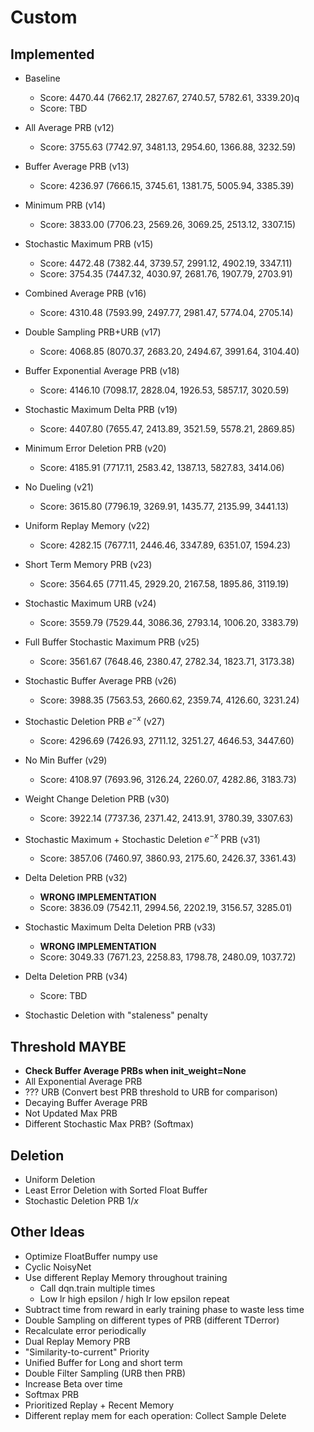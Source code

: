 # Custom

## Implemented

 * Baseline
    * Score: 4470.44 (7662.17, 2827.67, 2740.57, 5782.61, 3339.20)q
    * Score: TBD
 * All Average PRB (v12)
    * Score: 3755.63 (7742.97, 3481.13, 2954.60, 1366.88, 3232.59)
 * Buffer Average PRB (v13)
    * Score: 4236.97 (7666.15, 3745.61, 1381.75, 5005.94, 3385.39)
 * Minimum PRB (v14)
    * Score: 3833.00 (7706.23, 2569.26, 3069.25, 2513.12, 3307.15)
 * Stochastic Maximum PRB (v15)
    * Score: 4472.48 (7382.44, 3739.57, 2991.12, 4902.19, 3347.11)
    * Score: 3754.35 (7447.32, 4030.97, 2681.76, 1907.79, 2703.91)
 * Combined Average PRB (v16)
    * Score: 4310.48 (7593.99, 2497.77, 2981.47, 5774.04, 2705.14)
 * Double Sampling PRB+URB (v17)
    * Score: 4068.85 (8070.37, 2683.20, 2494.67, 3991.64, 3104.40)
 * Buffer Exponential Average PRB (v18)
    * Score: 4146.10 (7098.17, 2828.04, 1926.53, 5857.17, 3020.59)
 * Stochastic Maximum Delta PRB (v19)
    * Score: 4407.80 (7655.47, 2413.89, 3521.59, 5578.21, 2869.85)
 * Minimum Error Deletion PRB (v20)
    * Score: 4185.91 (7717.11, 2583.42, 1387.13, 5827.83, 3414.06)
 * No Dueling (v21)
    * Score: 3615.80 (7796.19, 3269.91, 1435.77, 2135.99, 3441.13)
 * Uniform Replay Memory (v22)
    * Score: 4282.15 (7677.11, 2446.46, 3347.89, 6351.07, 1594.23)
 * Short Term Memory PRB (v23)
    * Score: 3564.65 (7711.45, 2929.20, 2167.58, 1895.86, 3119.19)
 * Stochastic Maximum URB (v24)
    * Score: 3559.79 (7529.44, 3086.36, 2793.14, 1006.20, 3383.79)
 * Full Buffer Stochastic Maximum PRB (v25)
    * Score: 3561.67 (7648.46, 2380.47, 2782.34, 1823.71, 3173.38)
 * Stochastic Buffer Average PRB (v26)
    * Score: 3988.35 (7563.53, 2660.62, 2359.74, 4126.60, 3231.24)
 * Stochastic Deletion PRB $e^{-x}$ (v27)
    * Score: 4296.69 (7426.93, 2711.12, 3251.27, 4646.53, 3447.60)
 * No Min Buffer (v29)
    * Score: 4108.97 (7693.96, 3126.24, 2260.07, 4282.86, 3183.73)
 * Weight Change Deletion PRB (v30)
    * Score: 3922.14 (7737.36, 2371.42, 2413.91, 3780.39, 3307.63)
 * Stochastic Maximum + Stochastic Deletion $e^{-x}$ PRB (v31)
    * Score: 3857.06 (7460.97, 3860.93, 2175.60, 2426.37, 3361.43)
 * Delta Deletion PRB (v32)
    * **WRONG IMPLEMENTATION**
    * Score: 3836.09 (7542.11, 2994.56, 2202.19, 3156.57, 3285.01)
 * Stochastic Maximum Delta Deletion PRB (v33)
    * **WRONG IMPLEMENTATION**
    * Score: 3049.33 (7671.23, 2258.83, 1798.78, 2480.09, 1037.72)
 * Delta Deletion PRB (v34)
    * Score: TBD

 * Stochastic Deletion with "staleness" penalty

## Threshold MAYBE

 * **Check Buffer Average PRBs when init_weight=None**
 * All Exponential Average PRB
 * ??? URB (Convert best PRB threshold to URB for comparison)
 * Decaying Buffer Average PRB
 * Not Updated Max PRB
 * Different Stochastic Max PRB? (Softmax)


## Deletion

 * Uniform Deletion
 * Least Error Deletion with Sorted Float Buffer
 * Stochastic Deletion PRB $1/x$

## Other Ideas
 * Optimize FloatBuffer numpy use
 * Cyclic NoisyNet
 * Use different Replay Memory throughout training
    * Call dqn.train multiple times
    * Low lr high epsilon / high lr low epsilon repeat
 * Subtract time from reward in early training phase to waste less time
 * Double Sampling on different types of PRB (different TDerror)
 * Recalculate error periodically
 * Dual Replay Memory PRB
 * "Similarity-to-current" Priority
 * Unified Buffer for Long and short term
 * Double Filter Sampling (URB then PRB)
 * Increase Beta over time
 * Softmax PRB
 * Prioritized Replay + Recent Memory
 * Different replay mem for each operation: Collect Sample Delete

